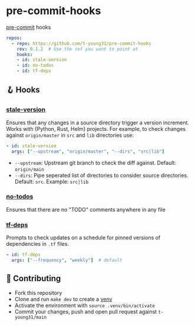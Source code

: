 # pre-commit-hooks
[pre-commit](https://pre-commit.com/) hooks

```yaml
repos:
  - repo: https://github.com/t-young31/pre-commit-hooks
    rev: 0.1.2  # Use the ref you want to point at
    hooks:
    - id: stale-version
    - id: no-todos
    - id: tf-deps
```

## 🪝 Hooks

### [stale-version](./src/tyhooks/stale_version.py)
Ensures that any changes in a source directory trigger a version
increment. Works with {Python, Rust, Helm} projects. For example,
to check changes against `origin/master` in `src` and `lib` directories use:

```yaml
- id: stale-version
  args: ["--upstream", "origin/master", "--dirs", "src|lib"]
```
- `--upstream`: Upstream git branch to check the diff against. Default: `origin/main`
- `--dirs`: Pipe seperated list of directories to consider source directories. Default: `src`. Example: `src|lib`

### [no-todos](./src/tyhooks/no_todos.py)
Ensures that there are no "TODO" comments anywhere in any file


### [tf-deps](./src/tyhooks/tf_deps.py)
Prompts to check updates on a schedule for pinned versions of
dependencies in `.tf` files.

```yaml
- id: tf-deps
  args: ["--frequency", "weekly"]  # default
```

## 🤝 Contributing

- Fork this repository
- Clone and run `make dev` to create a [venv](https://docs.python.org/3/library/venv.html)
- Activate the environment with `source .venv/bin/activate`
- Commit your changes, push and open pull request against `t-young31/main`
